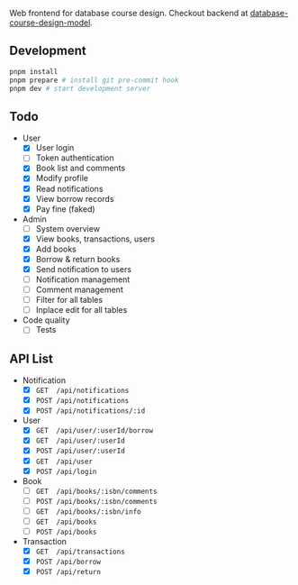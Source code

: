 Web frontend for database course design. Checkout backend at [database-course-design-model](https://github.com/zsz12251665/database-course-design-model).

## Development

```bash
pnpm install
pnpm prepare # install git pre-commit hook
pnpm dev # start development server
```

## Todo

- User
  - [x] User login
  - [ ] Token authentication
  - [x] Book list and comments
  - [x] Modify profile
  - [x] Read notifications
  - [x] View borrow records
  - [x] Pay fine (faked)
- Admin
  - [ ] System overview
  - [x] View books, transactions, users
  - [x] Add books
  - [x] Borrow & return books
  - [x] Send notification to users
  - [ ] Notification management
  - [ ] Comment management
  - [ ] Filter for all tables
  - [ ] Inplace edit for all tables
- Code quality
  - [ ] Tests

## API List

- Notification
  - [x] `GET  /api/notifications`
  - [x] `POST /api/notifications`
  - [x] `POST /api/notifications/:id`
- User
  - [x] `GET  /api/user/:userId/borrow`
  - [x] `GET  /api/user/:userId`
  - [x] `POST /api/user/:userId`
  - [x] `GET  /api/user`
  - [x] `POST /api/login`
- Book
  - [ ] `GET  /api/books/:isbn/comments`
  - [ ] `POST /api/books/:isbn/comments`
  - [ ] `GET  /api/books/:isbn/info`
  - [ ] `GET  /api/books`
  - [ ] `POST /api/books`
- Transaction
  - [x] `GET  /api/transactions`
  - [x] `POST /api/borrow`
  - [x] `POST /api/return`
